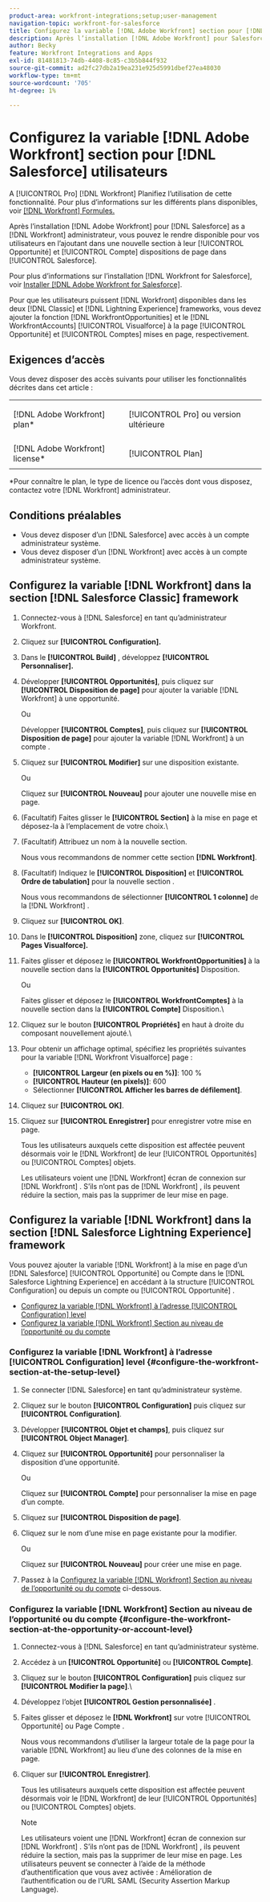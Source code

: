 ```yaml
---
product-area: workfront-integrations;setup;user-management
navigation-topic: workfront-for-salesforce
title: Configurez la variable [!DNL Adobe Workfront] section pour [!DNL Salesforce] utilisateurs
description: Après l’installation [!DNL Adobe Workfront] pour Salesforce as a [!DNL Workfront] Pour les administrateurs, vous pouvez les mettre à la disposition de vos utilisateurs en les ajoutant dans une nouvelle section aux mises en page de page Opportunité et Compte dans Salesforce.
author: Becky
feature: Workfront Integrations and Apps
exl-id: 81481813-74db-4408-8c85-c3b5b844f932
source-git-commit: ad2fc27db2a19ea231e925d5991dbef27ea48030
workflow-type: tm+mt
source-wordcount: '705'
ht-degree: 1%

---
```


# Configurez la variable [!DNL Adobe Workfront] section pour [!DNL Salesforce] utilisateurs

A [!UICONTROL Pro] [!DNL Workfront] Planifiez l’utilisation de cette fonctionnalité. Pour plus d’informations sur les différents plans disponibles, voir [[!DNL Workfront] Formules.](https://www.workfront.com/plans)

Après l’installation [!DNL Adobe Workfront] pour [!DNL Salesforce] as a [!DNL Workfront] administrateur, vous pouvez le rendre disponible pour vos utilisateurs en l’ajoutant dans une nouvelle section à leur [!UICONTROL Opportunité] et [!UICONTROL Compte]
dispositions de page dans [!UICONTROL Salesforce].

Pour plus d’informations sur l’installation [!DNL Workfront for Salesforce], voir [Installer [!DNL Adobe Workfront for Salesforce]](../../workfront-integrations-and-apps/using-workfront-with-salesforce/install-workfront-for-salesforce.md).

Pour que les utilisateurs puissent [!DNL Workfront] disponibles dans les deux [!DNL Classic] et [!DNL Lightning Experience] frameworks, vous devez ajouter la fonction [!DNL WorkfrontOpportunities] et le [!DNL WorkfrontAccounts] [!UICONTROL Visualforce] à la page [!UICONTROL Opportunité] et [!UICONTROL Comptes] mises en page, respectivement.

## Exigences d’accès

Vous devez disposer des accès suivants pour utiliser les fonctionnalités décrites dans cet article :

<table style="table-layout:auto"> 
 <col> 
 <col> 
 <tbody> 
  <tr> 
   <td role="rowheader">[!DNL Adobe Workfront] plan*</td> 
   <td> <p>[!UICONTROL Pro] ou version ultérieure</p> </td> 
  </tr> 
  <tr> 
   <td role="rowheader">[!DNL Adobe Workfront] license*</td> 
   <td> <p>[!UICONTROL Plan]</p> </td> 
  </tr> 
 </tbody> 
</table>

&#42;Pour connaître le plan, le type de licence ou l’accès dont vous disposez, contactez votre [!DNL Workfront] administrateur.

## Conditions préalables

* Vous devez disposer d’un [!DNL Salesforce] avec accès à un compte administrateur système.
* Vous devez disposer d’un [!DNL Workfront] avec accès à un compte administrateur système.

## Configurez la variable [!DNL Workfront] dans la section [!DNL Salesforce Classic] framework

1. Connectez-vous à [!DNL Salesforce] en tant qu’administrateur Workfront.
1. Cliquez sur **[!UICONTROL Configuration].**
1. Dans le **[!UICONTROL Build]** , développez **[!UICONTROL Personnaliser].**

1. Développer **[!UICONTROL Opportunités]**, puis cliquez sur **[!UICONTROL Disposition de page]** pour ajouter la variable [!DNL Workfront] à une opportunité.

   Ou

   Développer **[!UICONTROL Comptes]**, puis cliquez sur **[!UICONTROL Disposition de page]** pour ajouter la variable [!DNL Workfront] à un compte .

1. Cliquez sur **[!UICONTROL Modifier]** sur une disposition existante.

   Ou

   Cliquez sur **[!UICONTROL Nouveau]** pour ajouter une nouvelle mise en page.

1. (Facultatif) Faites glisser le **[!UICONTROL Section]** à la mise en page et déposez-la à l’emplacement de votre choix.\

1. (Facultatif) Attribuez un nom à la nouvelle section.

   Nous vous recommandons de nommer cette section **[!DNL Workfront]**.

1. (Facultatif) Indiquez le **[!UICONTROL Disposition]** et **[!UICONTROL Ordre de tabulation]** pour la nouvelle section .

   Nous vous recommandons de sélectionner **[!UICONTROL 1 colonne]** de la [!DNL Workfront] .

1. Cliquez sur **[!UICONTROL OK]**.
1. Dans le **[!UICONTROL Disposition]** zone, cliquez sur **[!UICONTROL Pages Visualforce].**

1. Faites glisser et déposez le **[!UICONTROL WorkfrontOpportunities]** à la nouvelle section dans la **[!UICONTROL Opportunités]** Disposition.

   Ou

   Faites glisser et déposez le **[!UICONTROL WorkfrontComptes]** à la nouvelle section dans la  **[!UICONTROL Compte]** Disposition.\

1. Cliquez sur le bouton **[!UICONTROL Propriétés]** en haut à droite du composant nouvellement ajouté.\

1. Pour obtenir un affichage optimal, spécifiez les propriétés suivantes pour la variable [!DNL Workfront Visualforce] page :

   * **[!UICONTROL Largeur (en pixels ou en %)]**: 100 %
   * **[!UICONTROL Hauteur (en pixels)]**: 600
   * Sélectionner **[!UICONTROL Afficher les barres de défilement]**.

1. Cliquez sur **[!UICONTROL OK]**.
1. Cliquez sur **[!UICONTROL Enregistrer]** pour enregistrer votre mise en page.

   Tous les utilisateurs auxquels cette disposition est affectée peuvent désormais voir le [!DNL Workfront] de leur [!UICONTROL Opportunités] ou [!UICONTROL Comptes] objets.

   Les utilisateurs voient une [!DNL Workfront] écran de connexion sur [!DNL Workfront] . S’ils n’ont pas de [!DNL Workfront] , ils peuvent réduire la section, mais pas la supprimer de leur mise en page.

## Configurez la variable [!DNL Workfront] dans la section [!DNL Salesforce Lightning Experience] framework

Vous pouvez ajouter la variable [!DNL Workfront] à la mise en page d’un [!DNL Salesforce] [!UICONTROL Opportunité] ou Compte dans le [!DNL Salesforce Lightning Experience] en accédant à la structure [!UICONTROL Configuration] ou depuis un compte ou [!UICONTROL Opportunité] .

* [Configurez la variable [!DNL Workfront] à l’adresse [!UICONTROL Configuration] level](#configure-the-workfront-section-at-the-setup-level-configure-the-workfront-section-at-the-setup-level)
* [Configurez la variable [!DNL Workfront] Section au niveau de l’opportunité ou du compte](#configure-the-workfront-section-at-the-opportunity-or-account-level-configure-the-workfront-section-at-the-opportunity-or-account-level)

### Configurez la variable [!DNL Workfront] à l’adresse [!UICONTROL Configuration] level {#configure-the-workfront-section-at-the-setup-level}

1. Se connecter [!DNL Salesforce] en tant qu’administrateur système.
1. Cliquez sur le bouton **[!UICONTROL Configuration]** puis cliquez sur **[!UICONTROL Configuration]**.

1. Développer **[!UICONTROL Objet et champs]**, puis cliquez sur **[!UICONTROL Object Manager]**.

1. Cliquez sur **[!UICONTROL Opportunité]** pour personnaliser la disposition d’une opportunité.

   Ou

   Cliquez sur **[!UICONTROL Compte]** pour personnaliser la mise en page d’un compte.

1. Cliquez sur **[!UICONTROL Disposition de page]**.
1. Cliquez sur le nom d’une mise en page existante pour la modifier.

   Ou

   Cliquez sur **[!UICONTROL Nouveau]** pour créer une mise en page.

1. Passez à la [Configurez la variable [!DNL Workfront] Section au niveau de l’opportunité ou du compte](#configure-the-workfront-section-at-the-opportunity-or-account-level-configure-the-workfront-section-at-the-opportunity-or-account-level) ci-dessous.

### Configurez la variable [!DNL Workfront] Section au niveau de l’opportunité ou du compte {#configure-the-workfront-section-at-the-opportunity-or-account-level}

1. Connectez-vous à [!DNL Salesforce] en tant qu’administrateur système.
1. Accédez à un **[!UICONTROL Opportunité]** ou **[!UICONTROL Compte]**.

1. Cliquez sur le bouton **[!UICONTROL Configuration]** puis cliquez sur **[!UICONTROL Modifier la page]**.\

1. Développez l’objet **[!UICONTROL Gestion personnalisée]** .
1. Faites glisser et déposez le **[!DNL Workfront]** sur votre [!UICONTROL Opportunité] ou Page Compte .

   Nous vous recommandons d’utiliser la largeur totale de la page pour la variable [!DNL Workfront] au lieu d’une des colonnes de la mise en page.

1. Cliquer sur **[!UICONTROL Enregistrer]**.

   Tous les utilisateurs auxquels cette disposition est affectée peuvent désormais voir le [!DNL Workfront] de leur [!UICONTROL Opportunités] ou [!UICONTROL Comptes] objets.

   >[!NOTE]
   >
   >Les utilisateurs voient une [!DNL Workfront] écran de connexion sur [!DNL Workfront] . S’ils n’ont pas de [!DNL Workfront] , ils peuvent réduire la section, mais pas la supprimer de leur mise en page. Les utilisateurs peuvent se connecter à l’aide de la méthode d’authentification que vous avez activée : Amélioration de l’authentification ou de l’URL SAML (Security Assertion Markup Language).

